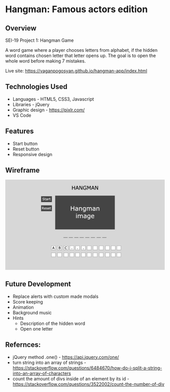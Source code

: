 # Hangman: Famous actors edition

## Overview
SEI-19 Project 1: Hangman Game

A word game where a player chooses letters from alphabet, if the hidden word contains chosen letter that letter opens up. The goal is to open the whole word before making 7 mistakes.

Live site: https://vaganpogosyan.github.io/hangman-app/index.html

## Technologies Used
* Languages - HTML5, CSS3, Javascript
* Libraries - jQuery
* Graphic design - https://pixlr.com/
* VS Code

## Features

* Start button
* Reset button
* Responsive design

## Wireframe
![Wireframe for hangman game](https://raw.githubusercontent.com/VaganPogosyan/vaganpogosyan.github.io/main/hangman-app/style/img/wireframe_for_hangman.jpg)


## Future Development
- Replace alerts with custom made modals
- Score keeping
- Animation
- Background music
- Hints
  - Description of the hidden word
  - Open one letter

## Refernces:
* jQuery method .one() - https://api.jquery.com/one/
* turn string into an array of strings - https://stackoverflow.com/questions/6484670/how-do-i-split-a-string-into-an-array-of-characters
* count the amount of divs inside of an element by its id - https://stackoverflow.com/questions/3522002/count-the-number-of-div
